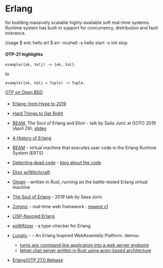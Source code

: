Erlang
======

for building massively scalable highly-available soft real-time systems. 
Runtime system has built-in support for concurrency, distribution and fault tolerance.

Usage
$ erlc hello.erl 
$ erl -noshell -s hello start -s init stop


#### OTP-21 highlights

    example({ok, Val}) -> {ok, Val}.
to

    example({ok, Val} = Tuple) -> Tuple.


[OTP on Open BSD](http://blog.obligd.com/posts/erlang-otp-on-openbsd.html)


#### 

+ [Erlang: from Hype to 2019](https://ferd.ca/ten-years-of-erlang.html)
+ [Hard Things to Get Right](https://adoptingerlang.org/docs/development/hard_to_get_right/)

+ [BEAM](https://www.youtube.com/watch?v=JvBT4XBdoUE), The Soul of Erlang and Elixir  - talk by Saša Jurić at GOTO 2019 (April 29); [slides](https://gotochgo.com/2019/sessions/712)

+ [A History of Erlang](https://dl.acm.org/doi/abs/10.1145/1238844.1238850)

+ [BEAM](https://blog.erlang.org/a-brief-BEAM-primer/) - virtual machine that executes user code in the Erlang Runtime System (ERTS)

+ [Detecting dead code](https://github.com/AdRoll/rebar3_hank) - [blog about the code](https://tech.nextroll.com/blog/dev/2021/01/06/erlang-rebar3-hank.html)
+ [Elixir w/Witchcraft](https://blog.appsignal.com/2022/02/08/functional-programming-in-elixir-with-witchcraft.html)
+ [Gleam](https://gleam.run/) - written in Rust, running on the battle-tested Erlang virtual machine
+ [The Soul of Erlang](https://youtu.be/JvBT4XBdoUE) - 2019 talk by Sasa Juric
+ [Zotonic](http://zotonic.com/) - real-time web framework : [newest v1](https://test.zotonic.com/)
+ [LISP-flavored Erlang](https://lfe.io/)
+ [eqWAlizer](https://github.com/WhatsApp/eqwalizer) - a type-checker for Erlang

+ [Lunatic](https://github.com/lunatic-solutions/lunatic) -  – An Erlang Inspired WebAssembly Platform. demos:
    + [turns any command line application into a web server endpoint](https://lunatic.solutions/run/)
    + [telnet chat server written in Rust using actor-based architecture](https://github.com/lunatic-solutions/chat)
 
+ [Erlang/OTP 27.0 Release](https://www.erlang.org/news/170)
